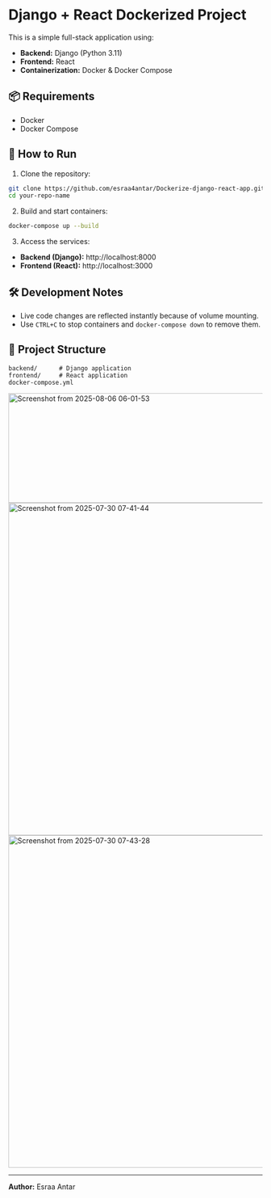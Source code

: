# Django + React Dockerized Project

This is a simple full-stack application using:
- **Backend:** Django (Python 3.11)
- **Frontend:** React
- **Containerization:** Docker & Docker Compose

## 📦 Requirements
- Docker
- Docker Compose

## 🚀 How to Run

1. Clone the repository:
```bash
git clone https://github.com/esraa4antar/Dockerize-django-react-app.git
cd your-repo-name
```

2. Build and start containers:
```bash
docker-compose up --build
```

3. Access the services:
- **Backend (Django):** http://localhost:8000
- **Frontend (React):** http://localhost:3000

## 🛠 Development Notes
- Live code changes are reflected instantly because of volume mounting.
- Use `CTRL+C` to stop containers and `docker-compose down` to remove them.

## 📂 Project Structure
```
backend/      # Django application
frontend/     # React application
docker-compose.yml
```
<img width="1070" height="217" alt="Screenshot from 2025-08-06 06-01-53" src="https://github.com/user-attachments/assets/b5b7487a-7d9c-4fe0-b4c2-06649d5b1177" />
<img width="1304" height="658" alt="Screenshot from 2025-07-30 07-41-44" src="https://github.com/user-attachments/assets/e42d7d43-0c88-4b05-b575-715af25b6562" />
<img width="1304" height="658" alt="Screenshot from 2025-07-30 07-43-28" src="https://github.com/user-attachments/assets/51e0b62c-534d-4b98-8216-b113f439ffa1" />

---
**Author:** Esraa Antar
